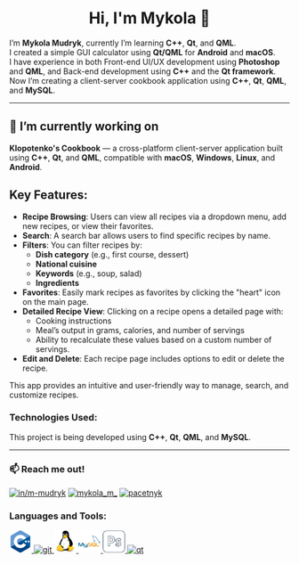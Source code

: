 <h1 align="center">Hi, I'm Mykola 👋</h1>

I’m **Mykola Mudryk**, currently I’m learning **C++**, **Qt**, and **QML**.  
I created a simple GUI calculator using **Qt/QML** for **Android** and **macOS**.  
I have experience in both Front-end UI/UX development using **Photoshop** and **QML**, and Back-end development using **C++** and the **Qt framework**.  
Now I’m creating a client-server cookbook application using **C++**, **Qt**, **QML**, and **MySQL**.

---

## 🔭 I’m currently working on

**Klopotenko's Cookbook** — a cross-platform client-server application built using **C++**, **Qt**, and **QML**, compatible with **macOS**, **Windows**, **Linux**, and **Android**.

## Key Features:

- **Recipe Browsing**: Users can view all recipes via a dropdown menu, add new recipes, or view their favorites.
- **Search**: A search bar allows users to find specific recipes by name.
- **Filters**: You can filter recipes by:
  - **Dish category** (e.g., first course, dessert)
  - **National cuisine**
  - **Keywords** (e.g., soup, salad)
  - **Ingredients**
- **Favorites**: Easily mark recipes as favorites by clicking the "heart" icon on the main page.
- **Detailed Recipe View**: Clicking on a recipe opens a detailed page with:
  - Cooking instructions
  - Meal’s output in grams, calories, and number of servings
  - Ability to recalculate these values based on a custom number of servings.
- **Edit and Delete**: Each recipe page includes options to edit or delete the recipe.

This app provides an intuitive and user-friendly way to manage, search, and customize recipes.

### Technologies Used:

This project is being developed using **C++**, **Qt**, **QML**, and **MySQL**.

---

<h3 align="left">📫 Reach me out!</h3>
<p align="left">
<a href="https://linkedin.com/in/m-mudryk/" target="blank"><img align="center" src="https://raw.githubusercontent.com/rahuldkjain/github-profile-readme-generator/master/src/images/icons/Social/linked-in-alt.svg" alt="in/m-mudryk" height="30" width="40" /></a>
<a href="https://instagram.com/mykola_m_" target="blank"><img align="center" src="https://raw.githubusercontent.com/rahuldkjain/github-profile-readme-generator/master/src/images/icons/Social/instagram.svg" alt="mykola_m_" height="30" width="40" /></a>
<a href="https://discord.gg/pacetnyk" target="blank"><img align="center" src="https://raw.githubusercontent.com/rahuldkjain/github-profile-readme-generator/master/src/images/icons/Social/discord.svg" alt="pacetnyk" height="30" width="40" /></a>
</p>

<h3 align="left">Languages and Tools:</h3>
<p align="left">
  <a href="https://www.w3schools.com/cpp/" target="_blank" rel="noreferrer"> 
    <img src="https://raw.githubusercontent.com/devicons/devicon/master/icons/cplusplus/cplusplus-original.svg" alt="cplusplus" width="40" height="40"/> 
  </a> 
  <a href="https://git-scm.com/" target="_blank" rel="noreferrer"> 
    <img src="https://www.vectorlogo.zone/logos/git-scm/git-scm-icon.svg" alt="git" width="40" height="40"/> 
  </a> 
  <a href="https://www.linux.org/" target="_blank" rel="noreferrer"> 
    <img src="https://raw.githubusercontent.com/devicons/devicon/master/icons/linux/linux-original.svg" alt="linux" width="40" height="40"/> 
  </a> 
  <a href="https://www.mysql.com/" target="_blank" rel="noreferrer"> 
    <img src="https://raw.githubusercontent.com/devicons/devicon/master/icons/mysql/mysql-original-wordmark.svg" alt="mysql" width="40" height="40"/> 
  </a> 
  <a href="https://www.photoshop.com/en" target="_blank" rel="noreferrer"> 
    <img src="https://raw.githubusercontent.com/devicons/devicon/master/icons/photoshop/photoshop-line.svg" alt="photoshop" width="40" height="40"/> 
  </a> 
  <a href="https://www.qt.io/" target="_blank" rel="noreferrer"> 
    <img src="https://upload.wikimedia.org/wikipedia/commons/0/0b/Qt_logo_2016.svg" alt="qt" width="40" height="40"/> 
  </a> 
</p>
